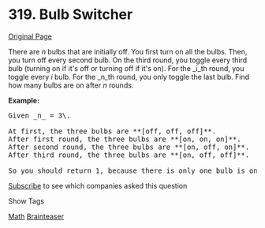 # 319. Bulb Switcher

[Original Page](https://leetcode.com/problems/bulb-switcher/)

There are _n_ bulbs that are initially off. You first turn on all the bulbs. Then, you turn off every second bulb. On the third round, you toggle every third bulb (turning on if it's off or turning off if it's on). For the _i_th round, you toggle every _i_ bulb. For the _n_th round, you only toggle the last bulb. Find how many bulbs are on after _n_ rounds.

**Example:**  

<pre>Given _n_ = 3\.   

At first, the three bulbs are **[off, off, off]**.
After first round, the three bulbs are **[on, on, on]**.
After second round, the three bulbs are **[on, off, on]**.
After third round, the three bulbs are **[on, off, off]**.   

So you should return 1, because there is only one bulb is on.
</pre>

<div>

[Subscribe](/subscribe/) to see which companies asked this question

</div>

<div>

<div id="tags" class="btn btn-xs btn-warning">Show Tags</div>

<span class="hidebutton">[Math](/tag/math/) [Brainteaser](/tag/brainteaser/)</span></div>